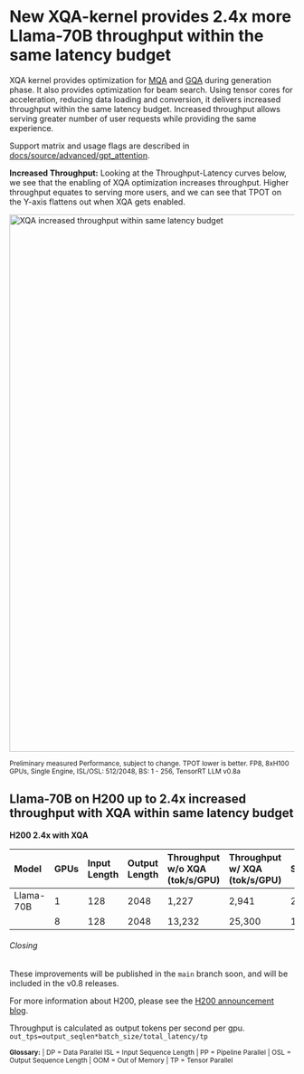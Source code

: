 # New XQA-kernel provides 2.4x more Llama-70B throughput within the same latency budget

XQA kernel provides optimization for [MQA](https://arxiv.org/abs/1911.02150) and [GQA](https://arxiv.org/abs/2305.13245v3) during generation phase. It also provides optimization for beam search. Using tensor cores for acceleration, reducing data loading and conversion, it delivers increased throughput within the same latency budget. Increased throughput allows serving greater number of user requests while providing the same experience.

Support matrix and usage flags are described in [docs/source/advanced/gpt_attention](/docs/source/advanced/gpt-attention.md#xqa-optimization).

**Increased Throughput:**
Looking at the Throughput-Latency curves below, we see that the enabling of XQA optimization increases throughput. Higher throughput equates to serving more users, and we can see that TPOT on the Y-axis flattens out when XQA gets enabled.


<img src="https://github.com/NVIDIA/TensorRT-LLM/blob/rel/docs/source/blogs/media/XQA_ThroughputvsLatency.png?raw=true" alt="XQA increased throughput within same latency budget" width="950" height="auto">

<sub>Preliminary measured Performance, subject to change. TPOT lower is better. FP8, 8xH100 GPUs, Single Engine, ISL/OSL: 512/2048, BS: 1 - 256, TensorRT LLM v0.8a</sub>


## Llama-70B on H200 up to 2.4x increased throughput with XQA within same latency budget


**H200 2.4x with XQA**


|Model     |GPUs | Input Length | Output Length | Throughput w/o XQA (tok/s/GPU) | Throughput w/ XQA (tok/s/GPU) | Speedup |
|:---------|:----|:-------------|:--------------|:-------------------|:------------------|:--------|
|Llama-70B |   1 |          128 |          2048 |              1,227 |             2,941 | 2.4x
|          |   8 |          128 |          2048 |             13,232 |            25,300 | 1.9x


###### Closing

These improvements will be published in the `main` branch soon, and will be
included in the v0.8 releases.

For more information about H200, please see the [H200 announcement blog](./H200launch.md).

Throughput is calculated as output tokens per second per gpu.
`out_tps=output_seqlen*batch_size/total_latency/tp`

<sub> **Glossary:**
| DP  = Data Parallel
  ISL = Input Sequence Length
| PP  = Pipeline Parallel
| OSL = Output Sequence Length
| OOM = Out of Memory
| TP  = Tensor Parallel <sub/>
